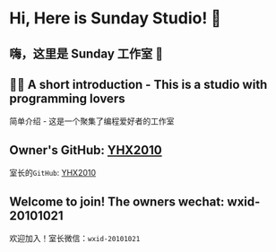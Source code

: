 # Hi, Here is Sunday Studio! 👋
## 嗨，这里是 Sunday 工作室 👋


## 🙋‍♀️ A short introduction - This is a studio with programming lovers
简单介绍 - 这是一个聚集了编程爱好者的工作室


## Owner's GitHub: [YHX2010](https://github.com/yhx2010)
室长的`GitHub`: [YHX2010](https://github.com/yhx2010)


## Welcome to join! The owners wechat: wxid-20101021
欢迎加入！室长微信：`wxid-20101021`

